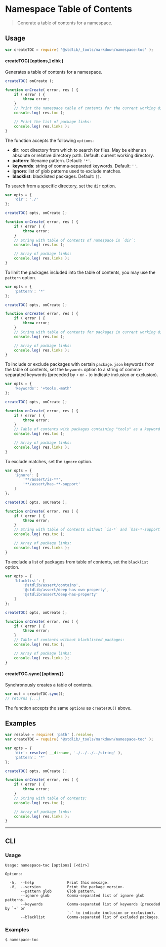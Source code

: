 <!--

@license Apache-2.0

Copyright (c) 2018 The Stdlib Authors.

Licensed under the Apache License, Version 2.0 (the "License");
you may not use this file except in compliance with the License.
You may obtain a copy of the License at

   http://www.apache.org/licenses/LICENSE-2.0

Unless required by applicable law or agreed to in writing, software
distributed under the License is distributed on an "AS IS" BASIS,
WITHOUT WARRANTIES OR CONDITIONS OF ANY KIND, either express or implied.
See the License for the specific language governing permissions and
limitations under the License.

-->

# Namespace Table of Contents

> Generate a table of contents for a namespace.

<!-- Section to include introductory text. Make sure to keep an empty line after the intro `section` element and another before the `/section` close. -->

<section class="intro">

</section>

<!-- /.intro -->

<!-- Package usage documentation. -->

<section class="usage">

## Usage

```javascript
var createTOC = require( '@stdlib/_tools/markdown/namespace-toc' );
```

#### createTOC( \[options,] clbk )

Generates a table of contents for a namespace.

```javascript
createTOC( onCreate );

function onCreate( error, res ) {
    if ( error ) {
        throw error;
    }
    // Print the namespace table of contents for the current working directory:
    console.log( res.toc );

    // Print the list of package links:
    console.log( res.links );
}
```

The function accepts the following `options`:

-   **dir**: root directory from which to search for files. May be either an absolute or relative directory path. Default: current working directory.
-   **pattern**: filename pattern. Default: `'*'`.
-   **keywords**: string of comma-separated keywords. Default: `''`.
-   **ignore**: list of glob patterns used to exclude matches.
-   **blacklist**: blacklisted packages. Default: `[]`.

To search from a specific directory, set the `dir` option.

```javascript
var opts = {
    'dir': './'
};

createTOC( opts, onCreate );

function onCreate( error, res ) {
    if ( error ) {
        throw error;
    }
    // String with table of contents of namespace in `dir`:
    console.log( res.toc );

    // Array of package links:
    console.log( res.links );
}
```

To limit the packages included into the table of contents, you may use the `pattern` option.

```javascript
var opts = {
    'pattern': '*'
};

createTOC( opts, onCreate );

function onCreate( error, res ) {
    if ( error ) {
        throw error;
    }
    // String with table of contents for packages in current working directory matching supplied global `pattern`:
    console.log( res.toc );

    // Array of package links:
    console.log( res.links );
}
```

To include or exclude packages with certain `package.json` keywords from the table of contents, set the `keywords` option to a string of comma-separated keywords (preceded by `+` or `-` to indicate inclusion or exclusion).

```javascript
var opts = {
    'keywords': '+tools,-math'
};

createTOC( opts, onCreate );

function onCreate( error, res ) {
    if ( error ) {
        throw error;
    }
    // Table of contents with packages containing "tools" as a keyword in their `package.json` file but not "math":
    console.log( res.toc );

    // Array of package links:
    console.log( res.links );
}
```

To exclude matches, set the `ignore` option.

```javascript
var opts = {
    'ignore': [
        '**/assert/is-**',
        '**/assert/has-**-support'
    ]
};

createTOC( opts, onCreate );

function onCreate( error, res ) {
    if ( error ) {
        throw error;
    }
    // String with table of contents without `is-*` and `has-*-support` assertion packages:
    console.log( res.toc );

    // Array of package links:
    console.log( res.links );
}
```

To exclude a list of packages from table of contents, set the `blacklist` option.

```javascript
var opts = {
    'blacklist': [
        '@stdlib/assert/contains',
        '@stdlib/assert/deep-has-own-property',
        '@stdlib/assert/deep-has-property'
    ]
};

createTOC( opts, onCreate );

function onCreate( error, res ) {
    if ( error ) {
        throw error;
    }
    // Table of contents without blacklisted packages:
    console.log( res.toc );

    // Array of package links:
    console.log( res.links );
}
```

#### createTOC.sync( \[options] )

Synchronously creates a table of contents.

```javascript
var out = createTOC.sync();
// returns {...}
```

The function accepts the same `options` as `createTOC()` above.

</section>

<!-- /.usage -->

<!-- Package usage notes. Make sure to keep an empty line after the `section` element and another before the `/section` close. -->

<section class="notes">

</section>

<!-- /.notes -->

<!-- Package usage examples. -->

<section class="examples">

## Examples

<!-- eslint no-undef: "error" -->

```javascript
var resolve = require( 'path' ).resolve;
var createTOC = require( '@stdlib/_tools/markdown/namespace-toc' );

var opts = {
    'dir': resolve( __dirname, './../../../string' ),
    'pattern': '*'
};

createTOC( opts, onCreate );

function onCreate( error, res ) {
    if ( error ) {
        throw error;
    }
    // String with table of contents:
    console.log( res.toc );

    // Array of package links:
    console.log( res.links );
}
```

</section>

<!-- /.examples -->

* * *

<section class="cli">

## CLI

<!-- CLI usage documentation. -->

<section class="usage">

### Usage

```text
Usage: namespace-toc [options] [<dir>]

Options:

  -h,  --help               Print this message.
  -V,  --version            Print the package version.
       --pattern glob       Glob pattern.
       --ignore glob        Comma-separated list of ignore glob patterns.
       --keywords           Comma-separated list of keywords (preceded by `+` or
                            `-` to indicate inclusion or exclusion).
       --blacklist          Comma-separated list of excluded packages.
```

</section>

<!-- /.usage -->

<!-- CLI usage notes. Make sure to keep an empty line after the `section` element and another before the `/section` close. -->

<section class="notes">

</section>

<!-- /.notes -->

<!-- CLI usage examples. -->

<section class="examples">

### Examples

```bash
$ namespace-toc
```

</section>

<!-- /.examples -->

</section>

<!-- /.cli -->

<!-- Section to include cited references. If references are included, add a horizontal rule *before* the section. Make sure to keep an empty line after the `section` element and another before the `/section` close. -->

<section class="references">

</section>

<!-- /.references -->

<!-- Section for related `stdlib` packages. Do not manually edit this section, as it is automatically populated. -->

<section class="related">

</section>

<!-- /.related -->

<!-- Section for all links. Make sure to keep an empty line after the `section` element and another before the `/section` close. -->

<section class="links">

</section>

<!-- /.links -->
